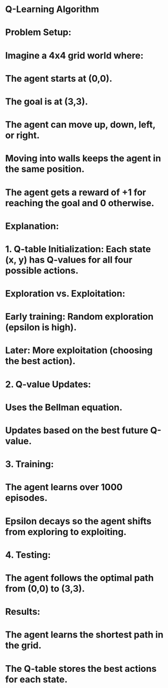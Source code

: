 # Q-Learning Algorithm
#
# Problem Setup:
# Imagine a 4x4 grid world where:
#   The agent starts at (0,0).
#   The goal is at (3,3).
#   The agent can move up, down, left, or right.
#   Moving into walls keeps the agent in the same position.
#   The agent gets a reward of +1 for reaching the goal and 0 otherwise.
#
# Explanation:
# 1. Q-table Initialization: Each state (x, y) has Q-values for all four possible actions.
#    Exploration vs. Exploitation:
#     Early training: Random exploration (epsilon is high).
#     Later: More exploitation (choosing the best action).
# 2. Q-value Updates:
#    Uses the Bellman equation.
#    Updates based on the best future Q-value.
# 3. Training:
#    The agent learns over 1000 episodes.
#    Epsilon decays so the agent shifts from exploring to exploiting.
# 4. Testing:
#    The agent follows the optimal path from (0,0) to (3,3).
# Results:
#    The agent learns the shortest path in the grid.
#    The Q-table stores the best actions for each state.
